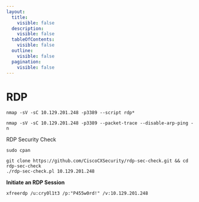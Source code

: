 ```yaml
---
layout:
  title:
    visible: false
  description:
    visible: false
  tableOfContents:
    visible: false
  outline:
    visible: false
  pagination:
    visible: false
---
```


# RDP



```
nmap -sV -sC 10.129.201.248 -p3389 --script rdp*

nmap -sV -sC 10.129.201.248 -p3389 --packet-trace --disable-arp-ping -n
```

RDP Security Check

```
sudo cpan

git clone https://github.com/CiscoCXSecurity/rdp-sec-check.git && cd rdp-sec-check
./rdp-sec-check.pl 10.129.201.248
```

**Initiate an RDP Session**

```
xfreerdp /u:cry0l1t3 /p:"P455w0rd!" /v:10.129.201.248
```
